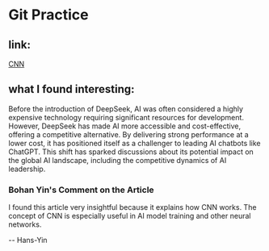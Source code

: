 # Git Practice

## link: 

[CNN](https://www.cnn.com/2025/01/27/tech/deepseek-ai-explainer/index.html)

## what I found interesting:

Before the introduction of DeepSeek, AI was often considered a highly expensive technology requiring significant resources for development. However, DeepSeek has made AI more accessible and cost-effective, offering a competitive alternative. By delivering strong performance at a lower cost, it has positioned itself as a challenger to leading AI chatbots like ChatGPT. This shift has sparked discussions about its potential impact on the global AI landscape, including the competitive dynamics of AI leadership.


### Bohan Yin's Comment on the Article

I found this article very insightful because it explains how CNN works.
The concept of CNN is especially useful in AI model training and other neural networks.

-- Hans-Yin